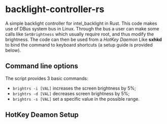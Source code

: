 # backlight-controller-rs
A simple backlight controller for intel_backlight in Rust. This code makes use of DBus system bus in Linux.
Through the bus a user can make some calls like `SetBrightness` which usually require root, and thus 
modify the brightness. The code can then be used from a *HotKey Daemon* Like **sxhkd** to bind the command to keyboard shortcuts (a setup guide is provided below). 

## Command line options
The script provides 3 basic commands:
- `brightrs -i [VAL]` increases the screen brightness by 5%;
- `brightrs -d [VAL]` decreases screen brightness by 5%;
- `brightrs -s [VAL]` set a specific value in the possible range.

<!-- remember to update the instructions when you make changes** -->

## HotKey Deamon Setup